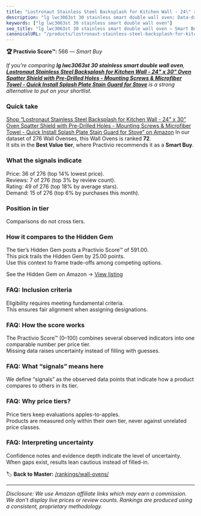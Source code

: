 ```yaml
---
title: "Lostronaut Stainless Steel Backsplash for Kitchen Wall - 24\" x 30\" Oven Spatter Shield with Pre-Drilled Holes - Mounting Screws & Microfiber Towel - Quick Install Splash Plate Stain Guard for Stove"
description: "lg lwc3063st 30 stainless smart double wall oven: Data-driven within Best Value ranking using the Practivio Score™. Positioned by quality, value, demand, finda…"
keywords: ["lg lwc3063st 30 stainless smart double wall oven"]
seo_title: "lg lwc3063st 30 stainless smart double wall oven — Smart Buy Best Value (2025)"
canonicalURL: "/products/lostronaut-stainless-steel-backsplash-for-kitchen-wall-24-x-30-oven-spatter-shield-with-pre-drilled-holes-mounting-screws-microfiber-towel-quick-install-splash-plate-stain-guard-for-stove-B086WXGVJP/"
---
```


**🏆 Practivio Score™:** 566 — _Smart Buy_


*If you're comparing **lg lwc3063st 30 stainless smart double wall oven**, **[Lostronaut Stainless Steel Backsplash for Kitchen Wall - 24" x 30" Oven Spatter Shield with Pre-Drilled Holes - Mounting Screws & Microfiber Towel - Quick Install Splash Plate Stain Guard for Stove](https://www.amazon.com/dp/B086WXGVJP?tag=practivio-20)** is a strong alternative to put on your shortlist.*
### Quick take
[Shop “Lostronaut Stainless Steel Backsplash for Kitchen Wall - 24" x 30" Oven Spatter Shield with Pre-Drilled Holes - Mounting Screws & Microfiber Towel - Quick Install Splash Plate Stain Guard for Stove” on Amazon](https://www.amazon.com/dp/B086WXGVJP?tag=practivio-20)
In our dataset of 276 Wall Ovenses, this Wall Ovens is ranked **72**.  
It sits in the **Best Value tier**, where Practivio recommends it as a **Smart Buy**.

### What the signals indicate
Price: 36 of 276 (top 14% lowest price).  
Reviews: 7 of 276 (top 3% by review count).  
Rating: 49 of 276 (top 18% by average stars).  
Demand: 15 of 276 (top 6% by purchases this month).

### Position in tier
Comparisons do not cross tiers.

### How it compares to the Hidden Gem
The tier’s Hidden Gem posts a Practivio Score™ of 591.00.  
This pick trails the Hidden Gem by 25.00 points.  
Use this context to frame trade-offs among competing options.  

See the Hidden Gem on Amazon → [View listing](https://www.amazon.com/dp/B0D1CXL52G?tag=practivio-20)

### FAQ: Inclusion criteria
Eligibility requires meeting fundamental criteria.  
This ensures fair alignment when assigning designations.

### FAQ: How the score works
The Practivio Score™ (0–100) combines several observed indicators into one comparable number per price tier.  
Missing data raises uncertainty instead of filling with guesses.

### FAQ: What “signals” means here
We define “signals” as the observed data points that indicate how a product compares to others in its tier.

### FAQ: Why price tiers?
Price tiers keep evaluations apples-to-apples.  
Products are measured only within their own tier, never against unrelated price classes.

### FAQ: Interpreting uncertainty
Confidence notes and evidence depth indicate the level of uncertainty.  
When gaps exist, results lean cautious instead of filled-in.


🏷️ **Back to Master:** [/rankings/wall-ovens/](/rankings/wall-ovens/)

---
_Disclosure: We use Amazon affiliate links which may earn a commission. We don’t display live prices or review counts. Rankings are produced using a consistent, proprietary methodology._
